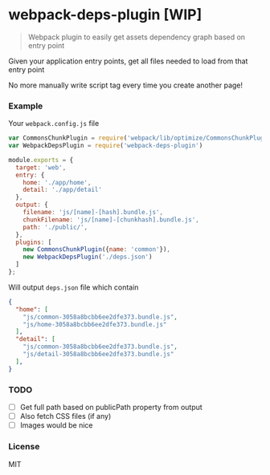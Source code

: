 # webpack-deps-plugin [WIP]

> Webpack plugin to easily get assets dependency graph based on entry point

Given your application entry points, get all files needed to load from that entry point

No more manually write script tag every time you create another page!

### Example

Your `webpack.config.js` file

```js
var CommonsChunkPlugin = require('webpack/lib/optimize/CommonsChunkPlugin')
var WebpackDepsPlugin = require('webpack-deps-plugin')

module.exports = {
  target: 'web',
  entry: {
    home: './app/home',
    detail: './app/detail'
  },
  output: {
    filename: 'js/[name]-[hash].bundle.js',
    chunkFilename: 'js/[name]-[chunkhash].bundle.js',
    path: './public/',
  },
  plugins: [
    new CommonsChunkPlugin({name: 'common'}),
    new WebpackDepsPlugin('./deps.json')
  ]
};
```

Will output `deps.json` file which contain

```json
{
  "home": [
    "js/common-3058a8bcbb6ee2dfe373.bundle.js",
    "js/home-3058a8bcbb6ee2dfe373.bundle.js"
  ],
  "detail": [
    "js/common-3058a8bcbb6ee2dfe373.bundle.js",
    "js/detail-3058a8bcbb6ee2dfe373.bundle.js"
  ],
}
```

### TODO

- [ ] Get full path based on publicPath property from output
- [ ] Also fetch CSS files (if any)
- [ ] Images would be nice

### License

MIT
